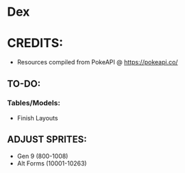 # Dex

# CREDITS:
- Resources compiled from PokeAPI @ https://pokeapi.co/


## TO-DO:
### Tables/Models:
- Finish Layouts
## ADJUST SPRITES:
- Gen 9 (800-1008)
- Alt Forms (10001-10263)